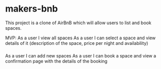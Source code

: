 # makers-bnb

This project is a clone of AirBnB which will allow users to list and book spaces.

MVP:
As a user I view all spaces
As a user I can select a space and view details of it (description of the space, price per night and availability)


###

As a user I can add new spaces
As a user I can book a space and view a confirmation page with the details of the booking
